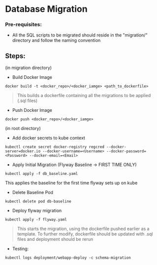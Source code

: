 # Database Migration

### Pre-requisites:

- All the SQL scripts to be migrated should reside in the "migration/" directory and follow the naming convention

## Steps:

(in migration directory)
- Build Docker Image
```
docker build -t <docker_repo>/<docker_iamge> <path_to_dockerfile>
```
> This builds a dockerfile containing all the migrations to be applied (.sql files)

- Push Docker Image
```
docker push <docker_repo>/<docker_iamge>
```
(in root directory)

- Add docker secrets to kube context
```
kubectl create secret docker-registry regcred --docker-server=docker.io --docker-username=<Username> --docker-password=<Password> --docker-email=<Email>
```

- Apply Initial Migration (Flyway Baseline -> FIRST TIME ONLY)
``` 
kubectl apply -f db_baseline.yaml
```
This applies the baseline for the first time flyway sets up on kube

- Delete Baseline Pod
```
kubectl delete pod db-baseline
```

- Deploy flyway migration
```
kubectl apply -f flyway.yaml
```
> This starts the migration, using the dockerfile pushed earlier as a template. To further modify, dockerfile should be updated with .sql files and deployment should be rerun

- Testing:
```
kubectl logs deployment/webapp-deploy -c schema-migration
```
